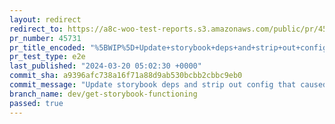 ```yaml
---
layout: redirect
redirect_to: https://a8c-woo-test-reports.s3.amazonaws.com/public/pr/45731/e2e/index.html
pr_number: 45731
pr_title_encoded: "%5BWIP%5D+Update+storybook+deps+and+strip+out+config+that+caused+build+errors"
pr_test_type: e2e
last_published: "2024-03-20 05:02:30 +0000"
commit_sha: a9396afc738a16f71a88d9ab530bcbb2cbbc9eb0
commit_message: "Update storybook deps and strip out config that caused build errors. …"
branch_name: dev/get-storybook-functioning
passed: true
---
```

